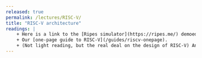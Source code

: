 ```yaml
---
released: true
permalink: /lectures/RISC-V/
title: "RISC-V architecture"
readings: |
    + Here is a link to the [Ripes simulator](https://ripes.me/) demoed in lecture.
    + Our [one-page guide to RISC-V](/guides/riscv-onepage).
    + (Not light reading, but the real deal on the design of RISC-V) Andrew Waterman's PhD Thesis, "Design of the RISC-V Instruction Set Architecuture" <https://people.eecs.berkeley.edu/~krste/papers/EECS-2016-1.pdf>
---
```

